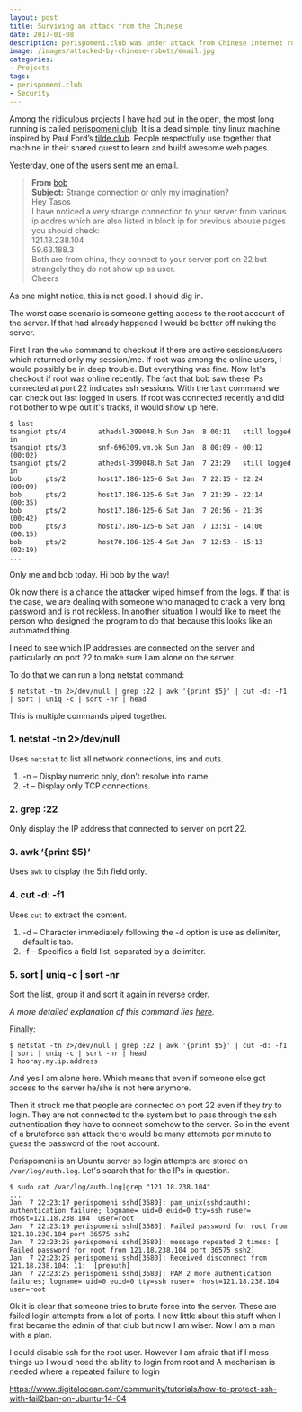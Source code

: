 ```yaml
---
layout: post
title: Surviving an attack from the Chinese
date: 2017-01-08
description: perispomeni.club was under attack from Chinese internet robots
image: /images/attacked-by-chinese-robots/email.jpg
categories:
- Projects
tags:
- perispomeni.club
- Security
---
```


Among the ridiculous projects I have had out in the open, the most long running is called [perispomeni.club](http://perispomeni.club). It is a dead simple, tiny linux machine inspired by Paul Ford’s [tilde.club](http://tilde.club). People respectfully use together that machine in their shared quest to learn and build awesome web pages.

Yesterday, one of the users sent me an email.

>**From** [bob](http://perispomeni.club/~bob/)<br>
>**Subject:** Strange connection or only my imagination?<br>
Hey Tasos<br>
I have noticed a very strange connection to your server from various ip addres which are also listed in block ip for previous abouse pages you should check:<br>
121.18.238.104<br>
59.63.188.3<br>
Both are from china, they connect to your server port on 22 but strangely they do not show up as user.<br>
Cheers

As one might notice, this is not good. I should dig in.

The worst case scenario is someone getting access to the root account of the server. If that had already happened I would be better off nuking the server.

First I ran the `who` command to checkout if there are active sessions/users which returned only my session/me. If root was among the online users, I would possibly be in deep trouble. But everything was fine. Now let's checkout if root was online recently. The fact that bob saw these IPs connected at port 22 indicates ssh sessions. With the `last` command we can check out last logged in users. If root was connected recently and did not bother to wipe out it's tracks, it would show up here.

```
$ last
tsangiot pts/4        athedsl-399048.h Sun Jan  8 00:11   still logged in   
tsangiot pts/3        snf-696309.vm.ok Sun Jan  8 00:09 - 00:12  (00:02)    
tsangiot pts/2        athedsl-399048.h Sat Jan  7 23:29   still logged in   
bob      pts/2        host17.186-125-6 Sat Jan  7 22:15 - 22:24  (00:09)    
bob      pts/2        host17.186-125-6 Sat Jan  7 21:39 - 22:14  (00:35)    
bob      pts/2        host17.186-125-6 Sat Jan  7 20:56 - 21:39  (00:42)    
bob      pts/3        host17.186-125-6 Sat Jan  7 13:51 - 14:06  (00:15)    
bob      pts/2        host70.186-125-4 Sat Jan  7 12:53 - 15:13  (02:19)    
...
```

Only me and bob today. Hi bob by the way!

Ok now there is a chance the attacker wiped himself from the logs. If that is the case, we are dealing with someone who managed to crack a very long password and is not reckless. In another situation I would like to meet the person who designed the program to do that because this looks like an automated thing.

I need to see which IP addresses are connected on the server and particularly on port 22 to make sure I am alone on the server.

To do that we can run a long netstat command:

```
$ netstat -tn 2>/dev/null | grep :22 | awk '{print $5}' | cut -d: -f1 | sort | uniq -c | sort -nr | head
```

This is multiple commands piped together.

### 1. netstat -tn 2>/dev/null

Uses `netstat` to list all network connections, ins and outs.

1. -n – Display numeric only, don’t resolve into name.
2. -t – Display only TCP connections.

### 2. grep :22

Only display the IP address that connected to server on port 22.

### 3. awk ‘{print $5}’

Uses `awk` to display the 5th field only.

### 4. cut -d: -f1

Uses `cut` to extract the content.

1. -d – Character immediately following the -d option is use as delimiter, default is tab.
1. -f – Specifies a field list, separated by a delimiter.

### 5. sort | uniq -c | sort -nr

Sort the list, group it and sort it again in reverse order.

*A more detailed explanation of this command lies [here](https://www.mkyong.com/linux/list-all-ip-addresses-connected-to-your-server/).*

Finally:
```
$ netstat -tn 2>/dev/null | grep :22 | awk '{print $5}' | cut -d: -f1 | sort | uniq -c | sort -nr | head
1 hooray.my.ip.address
```

And yes I am alone here. Which means that even if someone else got access to the server he/she is not here anymore.

Then it struck me that people are connected on port 22 even if they *try* to login. They are not connected to the system but to pass through the ssh authentication they have to connect somehow to the server. So in the event of a bruteforce ssh attack there would be many attempts per minute to guess the password of the root account.

Perispomeni is an Ubuntu server so login attempts are stored on `/var/log/auth.log`. Let's search that for the IPs in question.


```
$ sudo cat /var/log/auth.log|grep "121.18.238.104"
...
Jan  7 22:23:17 perispomeni sshd[3580]: pam_unix(sshd:auth): authentication failure; logname= uid=0 euid=0 tty=ssh ruser= rhost=121.18.238.104  user=root
Jan  7 22:23:19 perispomeni sshd[3580]: Failed password for root from 121.18.238.104 port 36575 ssh2
Jan  7 22:23:25 perispomeni sshd[3580]: message repeated 2 times: [ Failed password for root from 121.18.238.104 port 36575 ssh2]
Jan  7 22:23:25 perispomeni sshd[3580]: Received disconnect from 121.18.238.104: 11:  [preauth]
Jan  7 22:23:25 perispomeni sshd[3580]: PAM 2 more authentication failures; logname= uid=0 euid=0 tty=ssh ruser= rhost=121.18.238.104  user=root
```

Ok it is clear that someone tries to brute force into the server. These are failed login attempts from a lot of ports. I new little about this stuff when I first became the admin of that club but now I am wiser. Now I am a man with a plan.

I could disable ssh for the root user. However I am afraid that if I mess things up I would need the ability to login from root and A mechanism is needed where a repeated failure to login

https://www.digitalocean.com/community/tutorials/how-to-protect-ssh-with-fail2ban-on-ubuntu-14-04
